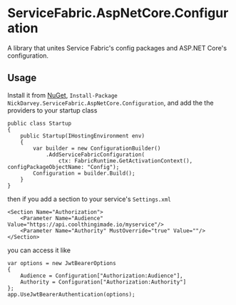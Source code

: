 # ServiceFabric.AspNetCore.Configuration
A library that unites Service Fabric's config packages and ASP.NET Core's configuration.

## Usage
Install it from [NuGet](https://www.nuget.org/packages/NickDarvey.ServiceFabric.AspNetCore.Configuration/), `Install-Package NickDarvey.ServiceFabric.AspNetCore.Configuration`,
and add the the providers to your startup class
```
public class Startup
{
    public Startup(IHostingEnvironment env)
    {
        var builder = new ConfigurationBuilder()
            .AddServiceFabricConfiguration(
                ctx: FabricRuntime.GetActivationContext(), configPackageObjectName: "Config");
        Configuration = builder.Build();
    }
}
```

then if you add a section to your service's `Settings.xml`

```
<Section Name="Authorization">
    <Parameter Name="Audience" Value="https://api.coolthingimade.io/myservice"/>
    <Parameter Name="Authority" MustOverride="true" Value=""/>
</Section>
```

you can access it like

```
var options = new JwtBearerOptions
{
    Audience = Configuration["Authorization:Audience"],
    Authority = Configuration["Authorization:Authority"]
};
app.UseJwtBearerAuthentication(options);
```
